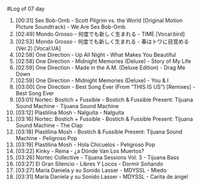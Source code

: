 #Log of 07 day

1. [00:31] Sex Bob-Omb - Scott Pilgrim vs. the World (Original Motion Picture Soundtrack) - We Are Sex Bob-Omb
1. [02:49] Mondo Grosso - 何度でも新しく生まれる - TIME [Vocal:bird]
1. [02:53] Mondo Grosso - 何度でも新しく生まれる - 春はトワに目覚める (Ver.2) [Vocal:UA]
1. [02:58] One Direction - Up All Night - What Makes You Beautiful
1. [02:58] One Direction - Midnight Memories (Deluxe) - Story of My Life
1. [02:59] One Direction - Made in the A.M. (Deluxe Edition) - Drag Me Down
1. [02:59] One Direction - Midnight Memories (Deluxe) - You & I
1. [03:00] One Direction - Best Song Ever (From ”THIS IS US”) [Remixes] - Best Song Ever
1. [03:01] Nortec: Bostich + Fussible - Bostich & Fussible Present: Tijuana Sound Machine - Tijuana Sound Machine
1. [03:12] Plastilina Mosh - Nalguita - Nalguita
1. [03:16] Nortec: Bostich + Fussible - Bostich & Fussible Present: Tijuana Sound Machine - The Clap
1. [03:18] Plastilina Mosh - Bostich & Fussible Present: Tijuana Sound Machine - Peligroso Pop
1. [03:19] Plastilina Mosh - Hola Chicuelos - Peligroso Pop
1. [03:22] Kinky - Reina - ¿a Dónde Van Los Muertos?
1. [03:26] Nortec Collective - Tijuana Sessions Vol. 3 - Tijuana Bass
1. [03:27] El Gran Silencio - Libres Y Locos - Dormir Soñando
1. [03:27] María Daniela y su Sonido Lasser - MDYSSL - Miedo
1. [03:31] María Daniela y su Sonido Lasser - MDYSSL - Carita de ángel
